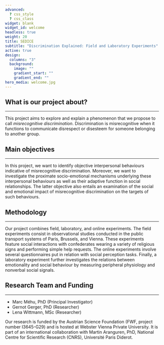 ```yaml
---
advanced:
  ? css_style
  ? css_class
widget: blank
widget_id: welcome
headless: true
weight: 20
title: SEDICE
subtitle: "Discrimination Explained: Field and Laboratory Experiments"
active: true
design:
  columns: "3"
  background:
    image: ""
    gradient_start: ""
    gradient_end: ""
hero_media: welcome.jpg
---
```

## What is our project about?

- - -

This project aims to explore and explain a phenomenon that we propose to call *misrecognitive discrimination*. Discrimination is misrecognitive when it functions to communicate  disrespect or disesteem for someone belonging to another group.

## Main objectives

- - -

In this project, we want to identify objective interpersonal behaviours  indicative of misrecognitive discrimination. Moreover, we want to  investigate the proximate socio-emotional mechanisms underlying these  interpersonal behaviours as well as their adaptive function in social  relationships. The latter objective also entails an examination of the  social and emotional impact of misrecognitive discrimination on the  targets of such behaviours.

## Methodology

- - -

Our project combines field, laboratory, and online experiments. The field  experiments consist in observational studies conducted in the public  transport systems of Paris, Brussels, and Vienna. These experiments  feature social interactions with confederates wearing a variety of  religious signs and performing simple help requests. The online  experiments involve several questionnaires put in relation with social  perception tasks. Finally, a laboratory experiment further investigates  the relations between emotionality and social behaviour by measuring  peripheral physiology and nonverbal social signals. 

## Research Team and Funding

- - -

* Marc Méhu, PhD (Principal Investigator)
* Gernot Gerger, PhD (Researcher)
* Lena Wittmann, MSc (Researcher)

Our research is funded by the Austrian Science Foundation (FWF, project number I3645-G29) and is hosted at Webster Vienna Private University. It is part of an international collaboration with Martin Aranguren, PhD, National Centre for Scientific Research (CNRS), Université Paris Diderot.
